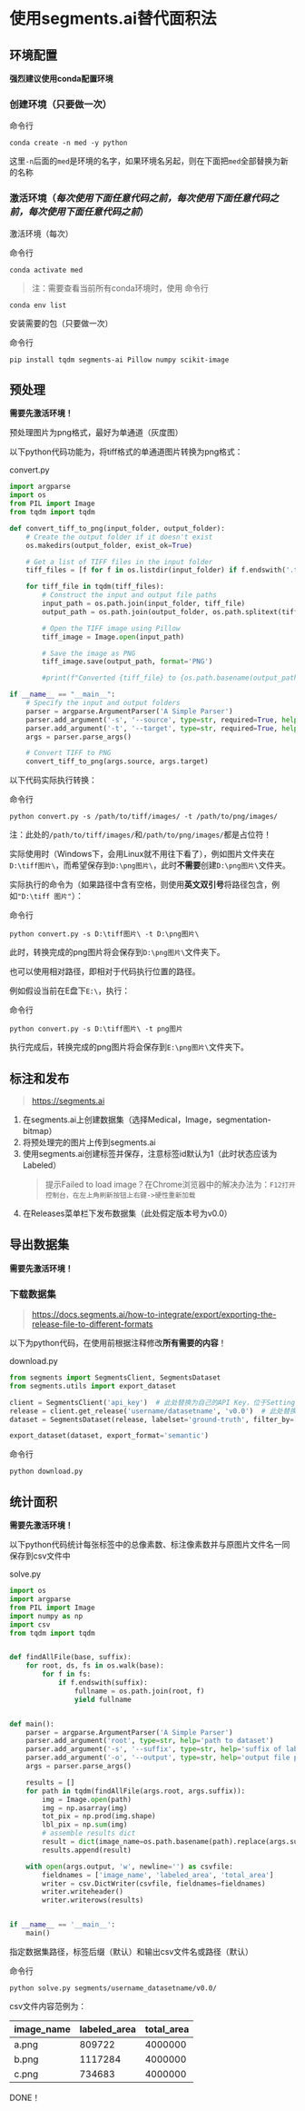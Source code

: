 # 使用segments.ai替代面积法

## 环境配置

**强烈建议使用conda配置环境**

### 创建环境（只要做一次）

命令行
```shell
conda create -n med -y python
```
这里`-n`后面的`med`是环境的名字，如果环境名另起，则在下面把`med`全部替换为新的名称

### 激活环境（_每次使用下面任意代码之前，每次使用下面任意代码之前，每次使用下面任意代码之前_）

激活环境（每次）

命令行
```shell
conda activate med
```

> 注：需要查看当前所有conda环境时，使用
命令行
```shell
conda env list
```

安装需要的包（只要做一次）

命令行
```shell
pip install tqdm segments-ai Pillow numpy scikit-image
```

## 预处理

**需要先激活环境！**

预处理图片为png格式，最好为单通道（灰度图）

以下python代码功能为，将tiff格式的单通道图片转换为png格式：

convert.py
```python
import argparse
import os
from PIL import Image
from tqdm import tqdm

def convert_tiff_to_png(input_folder, output_folder):
    # Create the output folder if it doesn't exist
    os.makedirs(output_folder, exist_ok=True)

    # Get a list of TIFF files in the input folder
    tiff_files = [f for f in os.listdir(input_folder) if f.endswith('.tiff') or f.endswith('.tif')]

    for tiff_file in tqdm(tiff_files):
        # Construct the input and output file paths
        input_path = os.path.join(input_folder, tiff_file)
        output_path = os.path.join(output_folder, os.path.splitext(tiff_file)[0] + '.png')

        # Open the TIFF image using Pillow
        tiff_image = Image.open(input_path)

        # Save the image as PNG
        tiff_image.save(output_path, format='PNG')

        #print(f"Converted {tiff_file} to {os.path.basename(output_path)}")

if __name__ == "__main__":
    # Specify the input and output folders
    parser = argparse.ArgumentParser('A Simple Parser')
    parser.add_argument('-s', '--source', type=str, required=True, help='path to tiff images')
    parser.add_argument('-t', '--target', type=str, required=True, help='path to png images')
    args = parser.parse_args()

    # Convert TIFF to PNG
    convert_tiff_to_png(args.source, args.target)
```

以下代码实际执行转换：

命令行
```shell
python convert.py -s /path/to/tiff/images/ -t /path/to/png/images/
```

注：此处的`/path/to/tiff/images/`和`/path/to/png/images/`都是占位符！

实际使用时（Windows下，会用Linux就不用往下看了），例如图片文件夹在`D:\tiff图片\`，而希望保存到`D:\png图片\`，此时**不需要**创建`D:\png图片\`文件夹。

实际执行的命令为（如果路径中含有空格，则使用**英文双引号**将路径包含，例如`"D:\tiff 图片"`）：

命令行
```shell
python convert.py -s D:\tiff图片\ -t D:\png图片\
```

此时，转换完成的png图片将会保存到`D:\png图片\`文件夹下。

也可以使用相对路径，即相对于代码执行位置的路径。

例如假设当前在E盘下`E:\`，执行：

命令行
```shell
python convert.py -s D:\tiff图片\ -t png图片
```
执行完成后，转换完成的png图片将会保存到`E:\png图片\`文件夹下。

## 标注和发布

> https://segments.ai

1. 在segments.ai上创建数据集（选择Medical，Image，segmentation-bitmap）
2. 将预处理完的图片上传到segments.ai
3. 使用segments.ai创建标签并保存，注意标签id默认为1（此时状态应该为Labeled）
   > 提示Failed to load image？在Chrome浏览器中的解决办法为：`F12打开控制台，在左上角刷新按钮上右键->硬性重新加载`
5. 在Releases菜单栏下发布数据集（此处假定版本号为v0.0）

## 导出数据集

**需要先激活环境！**

### 下载数据集

> https://docs.segments.ai/how-to-integrate/export/exporting-the-release-file-to-different-formats

以下为python代码，在使用前根据注释修改**所有需要的内容**！

download.py
```python
from segments import SegmentsClient, SegmentsDataset
from segments.utils import export_dataset

client = SegmentsClient('api_key')  # 此处替换为自己的API Key，位于Settings->API Keys
release = client.get_release('username/datasetname', 'v0.0')  # 此处替换为自己的username，dataset name，版本号
dataset = SegmentsDataset(release, labelset='ground-truth', filter_by=['labeled','reviewed'])

export_dataset(dataset, export_format='semantic')
```

命令行
```shell
python download.py
```

## 统计面积

**需要先激活环境！**

以下python代码统计每张标签中的总像素数、标注像素数并与原图片文件名一同保存到csv文件中

solve.py
```python
import os
import argparse
from PIL import Image
import numpy as np
import csv
from tqdm import tqdm


def findAllFile(base, suffix):
    for root, ds, fs in os.walk(base):
        for f in fs:
            if f.endswith(suffix):
                fullname = os.path.join(root, f)
                yield fullname


def main():
    parser = argparse.ArgumentParser('A Simple Parser')
    parser.add_argument('root', type=str, help='path to dataset')
    parser.add_argument('-s', '--suffix', type=str, help='suffix of label files', default='_label_ground-truth_semantic.png')
    parser.add_argument('-o', '--output', type=str, help='output file path', default='result.csv')
    args = parser.parse_args()

    results = []
    for path in tqdm(findAllFile(args.root, args.suffix)):
        img = Image.open(path)
        img = np.asarray(img)
        tot_pix = np.prod(img.shape)
        lbl_pix = np.sum(img)
        # assemble results dict
        result = dict(image_name=os.path.basename(path).replace(args.suffix, '.png'), labeled_area=lbl_pix, total_area=tot_pix)
        results.append(result)

    with open(args.output, 'w', newline='') as csvfile:
        fieldnames = ['image_name', 'labeled_area', 'total_area']
        writer = csv.DictWriter(csvfile, fieldnames=fieldnames)
        writer.writeheader()
        writer.writerows(results)


if __name__ == '__main__':
    main()

```

指定数据集路径，标签后缀（默认）和输出csv文件名或路径（默认）

命令行
```shell
python solve.py segments/username_datasetname/v0.0/
```

csv文件内容范例为：

| image_name | labeled_area | total_area |
| ---- | ---- | ---- |
| a.png | 809722 | 4000000 |
| b.png | 1117284 | 4000000 |
| c.png | 734683 | 4000000 |


DONE！
